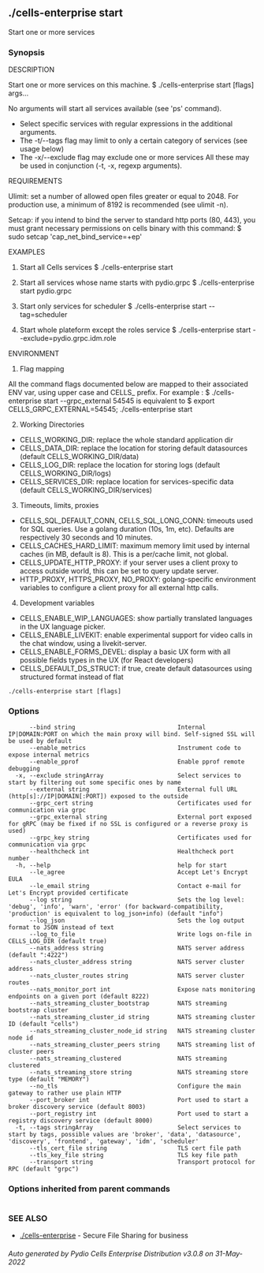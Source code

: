 ## ./cells-enterprise start

Start one or more services

### Synopsis


DESCRIPTION

  Start one or more services on this machine. 
  $ ./cells-enterprise start [flags] args...

  No arguments will start all services available (see 'ps' command).  
   - Select specific services with regular expressions in the additional arguments. 
   - The -t/--tags flag may limit to only a certain category of services (see usage below)
   - The -x/--exclude flag may exclude one or more services
  All these may be used in conjunction (-t, -x, regexp arguments).

REQUIREMENTS
  
  Ulimit: set a number of allowed open files greater or equal to 2048.
  For production use, a minimum of 8192 is recommended (see ulimit -n).

  Setcap: if you intend to bind the server to standard http ports (80, 443), 
  you must grant necessary permissions on cells binary with this command:
  $ sudo setcap 'cap_net_bind_service=+ep' <path to your binary>    

EXAMPLES

  1. Start all Cells services
  $ ./cells-enterprise start

  2. Start all services whose name starts with pydio.grpc
  $ ./cells-enterprise start pydio.grpc

  3. Start only services for scheduler
  $ ./cells-enterprise start --tag=scheduler

  4. Start whole plateform except the roles service
  $ ./cells-enterprise start --exclude=pydio.grpc.idm.role

ENVIRONMENT

  1. Flag mapping

  All the command flags documented below are mapped to their associated ENV var, using upper case and CELLS_ prefix.
  For example :
  $ ./cells-enterprise start --grpc_external 54545
  is equivalent to 
  $ export CELLS_GRPC_EXTERNAL=54545; ./cells-enterprise start

  2. Working Directories 

  - CELLS_WORKING_DIR: replace the whole standard application dir
  - CELLS_DATA_DIR: replace the location for storing default datasources (default CELLS_WORKING_DIR/data)
  - CELLS_LOG_DIR: replace the location for storing logs (default CELLS_WORKING_DIR/logs)
  - CELLS_SERVICES_DIR: replace location for services-specific data (default CELLS_WORKING_DIR/services)

  3. Timeouts, limits, proxies

  - CELLS_SQL_DEFAULT_CONN, CELLS_SQL_LONG_CONN: timeouts used for SQL queries. Use a golang duration (10s, 1m, etc). Defaults are respectively 30 seconds and 10 minutes.
  - CELLS_CACHES_HARD_LIMIT: maximum memory limit used by internal caches (in MB, default is 8). This is a per/cache limit, not global.
  - CELLS_UPDATE_HTTP_PROXY: if your server uses a client proxy to access outside world, this can be set to query update server.
  - HTTP_PROXY, HTTPS_PROXY, NO_PROXY: golang-specific environment variables to configure a client proxy for all external http calls.

  4. Development variables

  - CELLS_ENABLE_WIP_LANGUAGES: show partially translated languages in the UX language picker. 
  - CELLS_ENABLE_LIVEKIT: enable experimental support for video calls in the chat window, using a livekit-server.
  - CELLS_ENABLE_FORMS_DEVEL: display a basic UX form with all possible fields types in the UX (for React developers)
  - CELLS_DEFAULT_DS_STRUCT: if true, create default datasources using structured format instead of flat



```
./cells-enterprise start [flags]
```

### Options

```
      --bind string                             Internal IP|DOMAIN:PORT on which the main proxy will bind. Self-signed SSL will be used by default
      --enable_metrics                          Instrument code to expose internal metrics
      --enable_pprof                            Enable pprof remote debugging
  -x, --exclude stringArray                     Select services to start by filtering out some specific ones by name
      --external string                         External full URL (http[s]://IP|DOMAIN[:PORT]) exposed to the outside
      --grpc_cert string                        Certificates used for communication via grpc
      --grpc_external string                    External port exposed for gRPC (may be fixed if no SSL is configured or a reverse proxy is used)
      --grpc_key string                         Certificates used for communication via grpc
      --healthcheck int                         Healthcheck port number
  -h, --help                                    help for start
      --le_agree                                Accept Let's Encrypt EULA
      --le_email string                         Contact e-mail for Let's Encrypt provided certificate
      --log string                              Sets the log level: 'debug', 'info', 'warn', 'error' (for backward-compatibility, 'production' is equivalent to log_json+info) (default "info")
      --log_json                                Sets the log output format to JSON instead of text
      --log_to_file                             Write logs on-file in CELLS_LOG_DIR (default true)
      --nats_address string                     NATS server address (default ":4222")
      --nats_cluster_address string             NATS server cluster address
      --nats_cluster_routes string              NATS server cluster routes
      --nats_monitor_port int                   Expose nats monitoring endpoints on a given port (default 8222)
      --nats_streaming_cluster_bootstrap        NATS streaming bootstrap cluster
      --nats_streaming_cluster_id string        NATS streaming cluster ID (default "cells")
      --nats_streaming_cluster_node_id string   NATS streaming cluster node id
      --nats_streaming_cluster_peers string     NATS streaming list of cluster peers
      --nats_streaming_clustered                NATS streaming clustered
      --nats_streaming_store string             NATS streaming store type (default "MEMORY")
      --no_tls                                  Configure the main gateway to rather use plain HTTP
      --port_broker int                         Port used to start a broker discovery service (default 8003)
      --port_registry int                       Port used to start a registry discovery service (default 8000)
  -t, --tags stringArray                        Select services to start by tags, possible values are 'broker', 'data', 'datasource', 'discovery', 'frontend', 'gateway', 'idm', 'scheduler'
      --tls_cert_file string                    TLS cert file path
      --tls_key_file string                     TLS key file path
      --transport string                        Transport protocol for RPC (default "grpc")
```

### Options inherited from parent commands

```
```

### SEE ALSO

* [./cells-enterprise](./cells-enterprise)	 - Secure File Sharing for business

###### Auto generated by Pydio Cells Enterprise Distribution v3.0.8 on 31-May-2022
